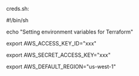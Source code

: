 creds.sh:

#!/bin/sh

echo "Setting environment variables for Terraform"

export AWS_ACCESS_KEY_ID="xxx"

export AWS_SECRET_ACCESS_KEY="xxx"

export AWS_DEFAULT_REGION="us-west-1"